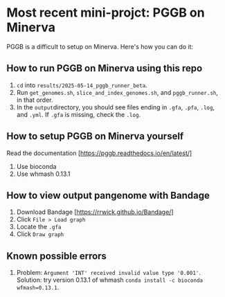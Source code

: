 
# Most recent mini-projct: PGGB on Minerva
PGGB is a difficult to setup on Minerva. Here's how you can do it:

## How to run PGGB on Minerva using this repo
1. `cd` into `results/2025-05-14_pggb_runner_beta`.
2. Run `get_genomes.sh`, `slice_and_index_genomes.sh`, and `pggb_runner.sh`, in that order.
3. In the `output`directory, you should see files ending in `.gfa`, `.pfa`, `.log`, and `.yml`. If `.gfa` is missing, check the `.log`.

##  How to setup PGGB on Minerva yourself

Read the documentation [https://pggb.readthedocs.io/en/latest/]
1. Use bioconda
2. Use whmash 0.13.1

## How to view output pangenome with Bandage 
1. Download Bandage [https://rrwick.github.io/Bandage/]
2. Click `File > Load graph`
3. Locate the `.gfa`
4. Click `Draw graph`

## Known possible errors
1. Problem: `Argument 'INT' received invalid value type '0.001'`. Solution: try version 0.13.1 of whmash `conda install -c bioconda wfmash=0.13.1`.
